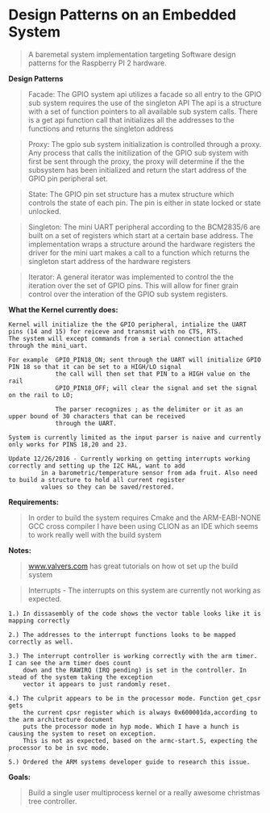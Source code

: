 #  Design Patterns on an Embedded System

  >A baremetal system implementation targeting Software design patterns for the Raspberry PI 2 hardware.

**Design Patterns**
   >Facade: 
	     The GPIO system api utilizes a facade so all entry to the GPIO sub system requires the use of the singleton API
	     The api is a structure with a set of function pointers to all available sub system calls. There is a get api function call
	     that initializes all the addresses to the functions and returns the singleton address
  
   >Proxy: 
	     The gpio sub system initialization is controlled through a proxy. Any process that calls the initilization of the
	     GPIO sub system with first be sent through the proxy, the proxy will determine if the the subsystem has been initialized and
	     return the start address of the GPIO pin peripheral set.

   >State:   The GPIO pin set structure has a mutex structure which controls the state of each pin. The pin is either in state locked or state unlocked.


   >Singleton: 
		The mini UART peripheral according to the BCM2835/6 are built on a set of registers which start at a certain base address.
	        The implementation wraps a structure around the hardware registers the driver for the mini uart makes a call
		to a function which returns the singleton start address of the hardware registers

  >Iterator:
		A general iterator was implemented to control the the iteration over the set of GPIO pins. This will allow for finer grain
		control over the interation of the GPIO sub system registers.
		 
 


**What the Kernel currently does:**

    Kernel will initialize the the GPIO peripheral, intialize the UART pins (14 and 15) for reiceve and transmit with no CTS, RTS.
	The system will except commands from a serial connection attached through the mini_uart.
	
	For example  GPIO_PIN18_ON; sent through the UART will initialize GPIO PIN 18 so that it can be set to a HIGH/LO signal
			     the call will then set that PIN to a HIGH value on the rail
		         GPIO_PIN18_OFF; will clear the signal and set the signal on the rail to LO;

		         The parser recognizes ; as the delimiter or it as an upper bound of 30 characters that can be received
		         through the UART.

	System is currently limited as the input parser is naive and currently only works for PINS 18,20 and 23.

	Update 12/26/2016 - Currently working on getting interrupts working correctly and setting up the I2C HAL, want to add
	         in a barometric/temperature sensor from ada fruit. Also need to build a structure to hold all current register
	         values so they can be saved/restored.


  
**Requirements:**
  >In order to build the system requires Cmake and the ARM-EABI-NONE GCC cross compiler
  I have been using CLION as an IDE which seems to work really well with the build system

**Notes:**
  >www.valvers.com has great tutorials on how ot set up the build system

  >Interrupts - The interrupts on this system are currently not working as expected.

    1.) In dissasembly of the code shows the vector table looks like it is mapping correctly

    2.) The addresses to the interrupt functions looks to be mapped correctly as well.

    3.) The interrupt controller is working correctly with the arm timer. I can see the arm timer does count
        down and the RAWIRQ (IRQ pending) is set in the controller. In stead of the system taking the exception
        vector it appears to just randomly reset.

    4.) The culprit appears to be in the processor mode. Function get_cpsr  gets
        the current cpsr register which is always 0x600001da,according to the arm architecture document
        puts the processor mode in hyp mode. Which I have a hunch is causing the system to reset on exception.
        This is not as expected, based on the armc-start.S, expecting the processor to be in svc mode.

    5.) Ordered the ARM systems developer guide to research this issue.


**Goals:**
  >Build a single user multiprocess kernel or a really awesome christmas tree controller.
